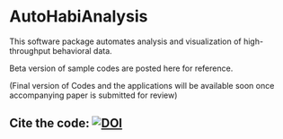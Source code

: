 # AutoHabiAnalysis
This software package automates analysis and visualization of high-throughput behavioral data.

Beta version of sample codes are posted here for reference.

(Final version of Codes and the applications will be available soon once accompanying paper is submitted for review)

## Cite the code: [![DOI](https://zenodo.org/badge/415698370.svg)](https://zenodo.org/badge/latestdoi/415698370)

